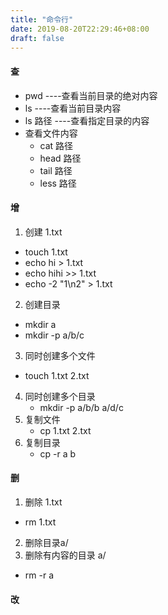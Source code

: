 ```yaml
---
title: "命令行"
date: 2019-08-20T22:29:46+08:00
draft: false
---
```


#### 查
* pwd ----查看当前目录的绝对内容
* ls  ----查看当前目录内容
* ls 路径 ----查看指定目录的内容
*  查看文件内容
    * cat 路径 
    * head 路径
    * tail 路径
    * less 路径


#### 增
1. 创建 1.txt
  * touch 1.txt
  * echo hi > 1.txt
  * echo hihi >> 1.txt
  * echo -2 "1\n2" > 1.txt
2. 创建目录 
  * mkdir a
  * mkdir -p a/b/c

3. 同时创建多个文件
  * touch 1.txt 2.txt
4. 同时创建多个目录
   * mkdir -p a/b/b a/d/c
5. 复制文件
   * cp 1.txt 2.txt
5. 复制目录
   * cp -r a b 

#### 删
1. 删除 1.txt
  * rm 1.txt
2. 删除目录a/
3. 删除有内容的目录 a/
  * rm -r a

#### 改
  
